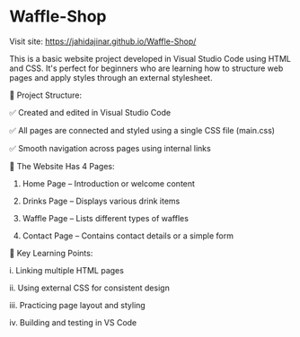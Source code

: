 # Waffle-Shop
Visit site:  https://jahidajinar.github.io/Waffle-Shop/

This is a basic website project developed in Visual Studio Code using HTML and CSS. It's perfect for beginners who are learning how to structure web pages and apply styles through an external stylesheet.

📁 Project Structure:

✅ Created and edited in Visual Studio Code

✅ All pages are connected and styled using a single CSS file (main.css)

✅ Smooth navigation across pages using internal links

📄 The Website Has 4 Pages:
1. Home Page – Introduction or welcome content

2. Drinks Page – Displays various drink items

3. Waffle Page – Lists different types of waffles

4. Contact Page – Contains contact details or a simple form

🎯 Key Learning Points:

i. Linking multiple HTML pages

ii. Using external CSS for consistent design

iii. Practicing page layout and styling

iv. Building and testing in VS Code
